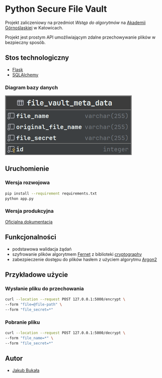 # Python Secure File Vault

Projekt zaliczeniowy na przedmiot *Wstęp do algorytmów* na [Akademii Górnośląskiej](https://www.gwsh.pl) w Katowicach.

Projekt jest prostym API umożliwiającym zdalne przechowywanie plików w bezpieczny sposób.

## Stos technologiczny

- [Flask](https://flask.palletsprojects.com/en/3.0.x)
- [SQLAlchemy](https://www.sqlalchemy.org)

### Diagram bazy danych

![](database_diagram.png)

## Uruchomienie

### Wersja rozwojowa

```bash
pip install --requirement requirements.txt
python app.py
```

### Wersja produkcyjna

[Oficjalna dokumentacja](https://flask.palletsprojects.com/en/3.0.x/deploying)

## Funkcjonalności

- podstawowa walidacja żądań
- szyfrowanie plików algorytmem [Fernet](https://cryptography.io/en/latest/fernet) z biblioteki [cryptography](https://cryptography.io/en/latest)
- zabezpieczenie dostępu do plików hasłem z użyciem algorytmu [Argon2](https://en.wikipedia.org/wiki/Argon2)

## Przykładowe użycie

### Wysłanie pliku do przechowania

```bash
curl --location --request POST 127.0.0.1:5000/encrypt \
--form "file=@file-path" \
--form "file_secret=*"
```

### Pobranie pliku

```bash
curl --location --request POST 127.0.0.1:5000/decrypt \
--form "file_name=*" \
--form "file_secret=*"
```

## Autor

- [Jakub Bukała](https://github.com/Jaku-BB)